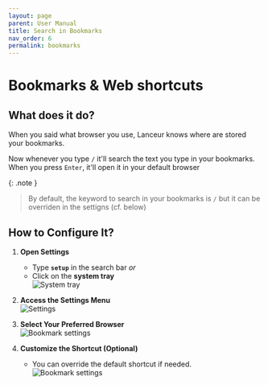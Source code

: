 ```yaml
---
layout: page
parent: User Manual
title: Search in Bookmarks
nav_order: 6
permalink: bookmarks
---
```


# Bookmarks & Web shortcuts

## What does it do?

When you said what browser you use, Lanceur knows where are stored your bookmarks.

Now whenever you type `/` it'll search the text you type in your bookmarks. When you press `Enter`, it'll open it in your default browser

{: .note }

> By default, the keyword to search in your bookmarks is `/` but it can be overriden in the settigns (cf. below)

## How to Configure It?

1. **Open Settings**

   - Type **`setup`** in the search bar _or_
   - Click on the **system tray**  
     ![System tray](assets/images/usermanual/system_tray_settings.png)

2. **Access the Settings Menu**  
   ![Settings](assets/images/usermanual/settings.png)

3. **Select Your Preferred Browser**  
   ![Bookmark settings](assets/images/usermanual/bookmark_settings.png)

4. **Customize the Shortcut (Optional)**
   - You can override the default shortcut if needed.  
     ![Bookmark settings](assets/images/usermanual/bookmark_settings_2.png)
